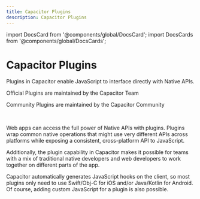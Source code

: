 ```yaml
---
title: Capacitor Plugins
description: Capacitor Plugins
---
```


import DocsCard from '@components/global/DocsCard';
import DocsCards from '@components/global/DocsCards';

# Capacitor Plugins

Plugins in Capacitor enable JavaScript to interface directly with Native APIs.

<DocsCards>
  <DocsCard 
    header="Official plugins" 
    img="/img/docs/core-plugins.png" 
    href="/apis"
  >
    <p>
      Official Plugins are maintained by the Capacitor Team
    </p>
  </DocsCard>
  <DocsCard 
    header="Community plugins"
    img="/img/docs/community-plugins.png"
    href="/plugins/community"
  >
    <p>
      Community Plugins are maintained by the Capacitor Community
    </p>
  </DocsCard>
</DocsCards>

<br/>

Web apps can access the full power of Native APIs with plugins. Plugins wrap common native operations that might use very different APIs across platforms while exposing a consistent, cross-platform API to JavaScript.

Additionally, the plugin capability in Capacitor makes it possible for teams with a mix of traditional native developers and web developers to work together on different parts of the app.

Capacitor automatically generates JavaScript hooks on the client, so most plugins only need to use Swift/Obj-C for iOS and/or Java/Kotlin for Android. Of course, adding custom JavaScript for a plugin is also possible.
